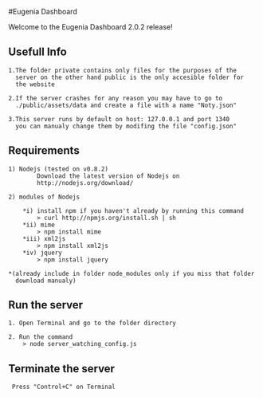 #Eugenia Dashboard

Welcome to the Eugenia Dashboard 2.0.2 release! 


Usefull Info
------------

	1.The folder private contains only files for the purposes of the 
	  server on the other hand public is the only accesible folder for
	  the website

	2.If the server crashes for any reason you may have to go to
   	  ./public/assets/data and create a file with a name "Noty.json"

	3.This server runs by default on host: 127.0.0.1 and port 1340
	  you can manualy change them by modifing the file "config.json"

Requirements
------------

 	1) Nodejs (tested on v0.8.2)
    		Download the latest version of Nodejs on
    		http://nodejs.org/download/
 
 	2) modules of Nodejs 

		*i) install npm if you haven't already by running this command
			> curl http://npmjs.org/install.sh | sh
		*ii) mime 
			> npm install mime 
		*iii) xml2js
			> npm install xml2js
		*iv) jquery
			> npm install jquery
	
 	*(already include in folder node_modules only if you miss that folder
	  download manualy)

Run the server
---------------

	1. Open Terminal and go to the folder directory

	2. Run the command 
		> node server_watching_config.js 


Terminate the server
--------------------
	
	 Press "Control+C" on Terminal

